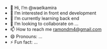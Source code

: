 - 👋 Hi, I’m @waelkamira
- 👀 I’m interested in front end development
- 🌱 I’m currently learning back end
- 💞️ I’m looking to collaborate on ...
- 📫 How to reach me ramondm4@gmail.com
- 😄 Pronouns: ...
- ⚡ Fun fact: ...

<!---
waelkamira/waelkamira is a ✨ special ✨ repository because its `README.md` (this file) appears on your GitHub profile.
You can click the Preview link to take a look at your changes.
--->
